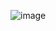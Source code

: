 ![image](https://user-images.githubusercontent.com/119984926/206784446-caf0de91-a21e-4898-a568-ce82f02a0919.png)
<!---
lxvenderpxnther/lxvenderpxnther is a ✨ special ✨ repository because its `README.md` (this file) appears on your GitHub profile.
You can click the Preview link to take a look at your changes.
--->
